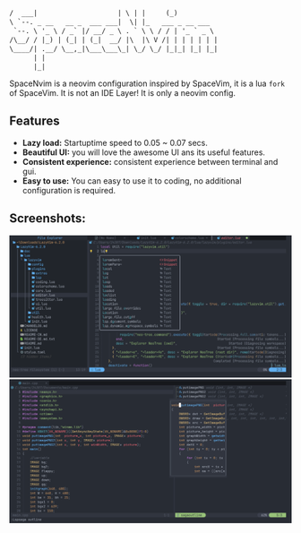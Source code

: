 ```
/  ___|                    | \ | |     (_)          
\ `--. _ __   __ _  ___ ___|  \| |_   ___ _ __ ___  
 `--. \ '_ \ / _` |/ __/ _ \ . ` \ \ / / | '_ ` _ \ 
/\__/ / |_) | (_| | (_|  __/ |\  |\ V /| | | | | | |
\____/| .__/ \__,_|\___\___\_| \_/ \_/ |_|_| |_| |_|
      | |                                           
      |_|                                           
```
SpaceNvim is a neovim configuration inspired by SpaceVim, it is a lua `fork` of SpaceVim.
It is not an IDE Layer! It is only a neovim config.
## Features
- **Lazy load:** Startuptime speed to 0.05 ~ 0.07 secs.
- **Beautiful UI:** you will love the awesome UI ans its useful features.
- **Consistent experience:** consistent experience between terminal and gui.
- **Easy to use:** You can easy to use it to coding, no additional configuration is required.
## Screenshots:
![1.png](https://github.com/wwWT000/SpaceNvim/blob/main/1.png)
![1.png](https://github.com/wwWT000/SpaceNvim/blob/main/2.png)

